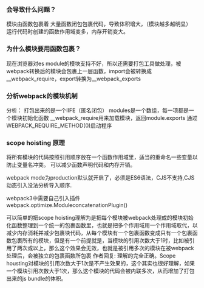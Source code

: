 ### 会导致什么问题？
模块由函数包裹着
大量函数闭包包裹代码，导致体积增大，（模块越多越明显）
运行代码时创建的函数作用域变多，内存开销变大。
### 为什么模块要用函数包裹？
现在浏览器对es module的模块支持不好，所以还需要打包工具做处理，被webpack转换后的模块会包裹上一层函数，import会被转换成__webpack_require，export转换为__webpack_exports
### 分析webpack的模块机制
分析：
打包出来的是一个IIFE（匿名闭包）
modules是一个数组，每一项都是一个模块初始化函数
__webpack_require用来加载模块，返回module.exports
通过WEBPACK_REQUIRE_METHOD(0)启动程序

### scope hoisting 原理
将所有模块的代码按照引用顺序放在一个函数作用域里，适当的重命名一些变量以防止变量名冲突。
可以减少函数声明代码和内存开销。

webpack mode为production默认就开启了，必须是ES6语法，CJS不支持,CJS动态引入没法分析导入顺序.

webpack3中需要自己引入插件webpack.optimize.ModuleconcatenationPlugin()

可以简单的把scope hoisting理解为是把每个模块被webpack处理成的模块初始化函数整理到一个统一的包裹函数里，也就是把多个作用域用一个作用域取代，以减少内存消耗并减少包裹块代码，从每个模块有一个包裹函数变成只有一个包裹函数包裹所有的模块，但是有一个前提就是，当模块的引用次数大于1时，比如被引用了两次或以上，那么这个效果会无效，也就是被引用多次的模块在被webpack处理后，会被独立的包裹函数所包裹
作者回复: 理解的完全正确。Scope housting对模块的引用次数大于1次是不产生效果的，这个其实也很好理解，如果一个模块引用次数大于1次，那么这个模块的代码会被内联多次，从而增加了打包出来的js bundle的体积。